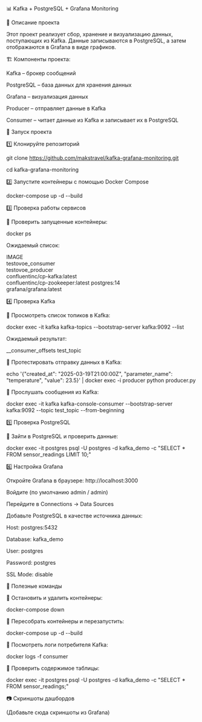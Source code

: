 📊 Kafka + PostgreSQL + Grafana Monitoring

📝 Описание проекта

Этот проект реализует сбор, хранение и визуализацию данных, поступающих из Kafka. Данные записываются в PostgreSQL, а затем отображаются в Grafana в виде графиков.

🏗 Компоненты проекта:

Kafka – брокер сообщений

PostgreSQL – база данных для хранения данных

Grafana – визуализация данных

Producer – отправляет данные в Kafka

Consumer – читает данные из Kafka и записывает их в PostgreSQL

🚀 Запуск проекта

1️⃣ Клонируйте репозиторий

git clone https://github.com/makstravel/kafka-grafana-monitoring.git

cd kafka-grafana-monitoring

2️⃣ Запустите контейнеры с помощью Docker Compose

docker-compose up -d --build

3️⃣ Проверка работы сервисов

📌 Проверить запущенные контейнеры:

docker ps

Ожидаемый список:

IMAGE                           
testovoe_consumer              
testovoe_producer                
confluentinc/cp-kafka:latest      
confluentinc/cp-zookeeper:latest 
postgres:14                      
grafana/grafana:latest        

4️⃣ Проверка Kafka

📌 Просмотреть список топиков в Kafka:

docker exec -it kafka kafka-topics --bootstrap-server kafka:9092 --list

Ожидаемый результат:

__consumer_offsets
test_topic

📌 Протестировать отправку данных в Kafka:

echo '{"created_at": "2025-03-19T21:00:00Z", "parameter_name": "temperature", "value": 23.5}' | docker exec -i producer python producer.py

📌 Прослушать сообщения из Kafka:

docker exec -it kafka kafka-console-consumer --bootstrap-server kafka:9092 --topic test_topic --from-beginning

5️⃣ Проверка PostgreSQL

📌 Зайти в PostgreSQL и проверить данные:

docker exec -it postgres psql -U postgres -d kafka_demo -c "SELECT * FROM sensor_readings LIMIT 10;"

6️⃣ Настройка Grafana

Откройте Grafana в браузере: http://localhost:3000

Войдите (по умолчанию admin / admin)

Перейдите в Connections → Data Sources

Добавьте PostgreSQL в качестве источника данных:

Host: postgres:5432

Database: kafka_demo

User: postgres

Password: postgres

SSL Mode: disable

🔧 Полезные команды

📌 Остановить и удалить контейнеры:

docker-compose down

📌 Пересобрать контейнеры и перезапустить:

docker-compose up -d --build

📌 Посмотреть логи потребителя Kafka:

docker logs -f consumer

📌 Проверить содержимое таблицы:

docker exec -it postgres psql -U postgres -d kafka_demo -c "SELECT * FROM sensor_readings;"

📷 Скриншоты дашбордов

(Добавьте сюда скриншоты из Grafana)
